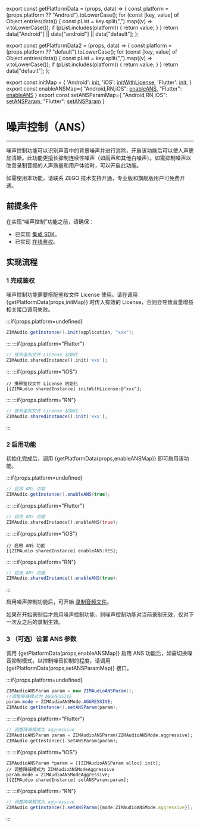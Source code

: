 export const getPlatformData = (props, data) => {
    const platform = (props.platform ?? "Android").toLowerCase();
    for (const [key, value] of Object.entries(data)) {
        const pList = key.split(",").map((v) => v.toLowerCase());
        if (pList.includes(platform)) {
            return value;
        }
    }
    return data["Android"] || data["android"] || data["default"];
};

export const getPlatformData2 = (props, data) => {
    const platform = (props.platform ?? "default").toLowerCase();
    for (const [key, value] of Object.entries(data)) {
        const pList = key.split(",").map((v) => v.toLowerCase());
        if (pList.includes(platform)) {
            return value;
        }
    }
    return data["default"];
};

export const initMap = {
  'Android': <a href="@init" target='_blank'>init</a>,
  'iOS': <a href="@initWithLicense" target='_blank'>initWithLicense</a>,
  'Flutter': <a href="https://pub.dev/documentation/zego_zim_audio/latest/zego_zim_audio/ZIMAudio/init.html" target='_blank'>init</a>,
}
export const enableANSMap={
  "Android,RN,iOS": <a href="https://doc-zh.zego.im/article/api?doc=zim_API~javascript_harmony~class~ZIMAudio#enable-ans" target="_blank">enableANS</a>,
  "Flutter": <a href="https://pub.dev/documentation/zego_zim_audio/latest/zego_zim_audio/ZIMAudio/enableANS.html" target="_blank">enableANS</a>
}
export const setANSParamMap={
  "Android,RN,iOS": <a href="https://doc-zh.zego.im/article/api?doc=zim_API~javascript_harmony~class~ZIMAudio#set-ans-param" target="_blank">setANSParam</a>,
  "Flutter": <a href="https://pub.dev/documentation/zego_zim_audio/latest/zego_zim_audio/ZIMAudio/setANSParam.html" target="_blank">setANSParam</a>
}

# 噪声控制（ANS）

- - -

噪声控制功能可以识别声音中的背景噪声并进行消除，开启该功能后可以使人声更加清晰。此功能更擅长抑制连续性噪声（如雨声和其他白噪声）。如需抑制噪声以改善录制音频的人声质量和用户体验时，可以开启此功能。

<Warning title="注意">

如需使用本功能，请联系 ZEGO 技术支持开通，专业版和旗舰版用户可免费开通。
</Warning>

## 前提条件

在实现“噪声控制”功能之前，请确保：
- 已实现 [集成 SDK](/zim-harmonyos/zim-audio/integrate-the-zim-audio-sdk)。
- 已实现 [在线鉴权](/zim-harmonyos/zim-audio/implement-online-authentication)。




## 实现流程

### 1 完成鉴权

噪声控制功能需要搭配鉴权文件 License 使用。请在调用 {getPlatformData(props,initMap)} 时传入有效的 License，否则会导致音量增益相关接口调用失败。

:::if{props.platform=undefined}

```java
ZIMAudio.getInstance().init(application, "xxx");
```
:::
:::if{props.platform="Flutter"}
```dart
// 携带鉴权文件 License 初始化
ZIMAudio.sharedInstance().init('xxx');
```
:::
:::if{props.platform="iOS"}
```objc
// 携带鉴权文件 License 初始化
[[ZIMAudio sharedInstance] initWithLicense:@"xxx"];
```
:::
:::if{props.platform="RN"}
```typescript
// 携带鉴权文件 License 初始化
ZIMAudio.sharedInstance().init('xxx');
```
:::

### 2 启用功能

初始化完成后，调用 {getPlatformData(props,enableANSMap)} 即可启用该功能。

:::if{props.platform=undefined}

```java
// 启用 ANS 功能
ZIMAudio.getInstance().enableANS(true);
```
:::
:::if{props.platform="Flutter"}
```dart
// 启用 ANS 功能
ZIMAudio.sharedInstance().enableANS(true);
```
:::
:::if{props.platform="iOS"}
```objc
// 启用 ANS 功能
[[ZIMAudio sharedInstance] enableANS:YES];
```
:::
:::if{props.platform="RN"}

```typescript
// 启用 ANS 功能
ZIMAudio.sharedInstance().enableANS(true);
```
:::

启用噪声控制功能后，可开始 [录制音频文件](/zim-harmonyos/zim-audio/send-and-receive-audio-messages#2-录制音频文件)。

<Note title="说明">

如果在开始录制后才启用噪声控制功能，则噪声控制功能对当前录制无效，仅对下一次及之后的录制生效。
</Note>

### 3 （可选）设置 ANS 参数

调用 {getPlatformData(props,enableANSMap)} 启用 ANS 功能后，如需切换噪音抑制模式，以控制噪音抑制的程度，请调用 {getPlatformData(props,setANSParamMap)} 接口。

:::if{props.platform=undefined}

```java
ZIMAudioANSParam param = new ZIMAudioANSParam();
//调整降噪模式为 AGGRESSIVE
param.mode = ZIMAudioANSMode.AGGRESSIVE;
ZIMAudio.getInstance().setANSParam(param);
```
:::
:::if{props.platform="Flutter"}
```dart
// 调整降噪模式为 aggressive
ZIMAudioANSParam param = ZIMAudioANSParam(ZIMAudioANSMode.aggressive);
ZIMAudio.getInstance().setANSParam(param);
```
:::
:::if{props.platform="iOS"}
```objc
ZIMAudioANSParam *param = [[ZIMAudioANSParam alloc] init];
// 调整降噪模式为 ZIMAudioANSModeAggressive
param.mode = ZIMAudioANSModeAggressive;
[[ZIMAudio sharedInstance] setANSParam:param];

```
:::
:::if{props.platform="RN"}

```typescript
// 调整降噪模式为 aggressive
ZIMAudio.getInstance().setANSParam({mode:ZIMAudioANSMode.aggressive});
```
:::
<Content platform="RN"/>